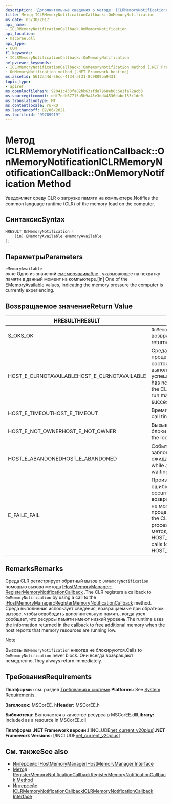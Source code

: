 ```yaml
---
description: 'Дополнительные сведения о методе: ICLRMemoryNotificationCallback:: OnMemoryNotification'
title: Метод ICLRMemoryNotificationCallback::OnMemoryNotification
ms.date: 03/30/2017
api_name:
- ICLRMemoryNotificationCallback.OnMemoryNotification
api_location:
- mscoree.dll
api_type:
- COM
f1_keywords:
- ICLRMemoryNotificationCallback::OnMemoryNotification
helpviewer_keywords:
- ICLRMemoryNotificationCallback::OnMemoryNotification method [.NET Framework hosting]
- OnMemoryNotification method [.NET Framework hosting]
ms.assetid: 5612a44d-56cc-4f34-af31-8c9809ba9431
topic_type:
- apiref
ms.openlocfilehash: 92041c433fa82bb63afda7968eb8c6e1fa72acb3
ms.sourcegitcommit: ddf7edb67715a5b9a45e3dd44536dabc153c1de0
ms.translationtype: MT
ms.contentlocale: ru-RU
ms.lasthandoff: 02/06/2021
ms.locfileid: "99789919"
---
```

# <a name="iclrmemorynotificationcallbackonmemorynotification-method"></a><span data-ttu-id="876ec-103">Метод ICLRMemoryNotificationCallback::OnMemoryNotification</span><span class="sxs-lookup"><span data-stu-id="876ec-103">ICLRMemoryNotificationCallback::OnMemoryNotification Method</span></span>

<span data-ttu-id="876ec-104">Уведомляет среду CLR о загрузке памяти на компьютере.</span><span class="sxs-lookup"><span data-stu-id="876ec-104">Notifies the common language runtime (CLR) of the memory load on the computer.</span></span>  
  
## <a name="syntax"></a><span data-ttu-id="876ec-105">Синтаксис</span><span class="sxs-lookup"><span data-stu-id="876ec-105">Syntax</span></span>  
  
```cpp  
HRESULT OnMemoryNotification (  
    [in] EMemoryAvailable eMemoryAvailable  
);  
```  
  
## <a name="parameters"></a><span data-ttu-id="876ec-106">Параметры</span><span class="sxs-lookup"><span data-stu-id="876ec-106">Parameters</span></span>  

 `eMemoryAvailable`  
 <span data-ttu-id="876ec-107">окне Одно из значений [емеморяваилабле](ememoryavailable-enumeration.md) , указывающее на нехватку памяти в данный момент на компьютере.</span><span class="sxs-lookup"><span data-stu-id="876ec-107">[in] One of the [EMemoryAvailable](ememoryavailable-enumeration.md) values, indicating the memory pressure the computer is currently experiencing.</span></span>  
  
## <a name="return-value"></a><span data-ttu-id="876ec-108">Возвращаемое значение</span><span class="sxs-lookup"><span data-stu-id="876ec-108">Return Value</span></span>  
  
|<span data-ttu-id="876ec-109">HRESULT</span><span class="sxs-lookup"><span data-stu-id="876ec-109">HRESULT</span></span>|<span data-ttu-id="876ec-110">Описание:</span><span class="sxs-lookup"><span data-stu-id="876ec-110">Description</span></span>|  
|-------------|-----------------|  
|<span data-ttu-id="876ec-111">S_OK</span><span class="sxs-lookup"><span data-stu-id="876ec-111">S_OK</span></span>|<span data-ttu-id="876ec-112">`OnMemoryNotification` успешно возвращено.</span><span class="sxs-lookup"><span data-stu-id="876ec-112">`OnMemoryNotification` returned successfully.</span></span>|  
|<span data-ttu-id="876ec-113">HOST_E_CLRNOTAVAILABLE</span><span class="sxs-lookup"><span data-stu-id="876ec-113">HOST_E_CLRNOTAVAILABLE</span></span>|<span data-ttu-id="876ec-114">Среда CLR не была загружена в процесс, или среда CLR находится в состоянии, в котором она не может выполнить управляемый код или успешно обработать вызов.</span><span class="sxs-lookup"><span data-stu-id="876ec-114">The CLR has not been loaded into a process, or the CLR is in a state in which it cannot run managed code or process the call successfully.</span></span>|  
|<span data-ttu-id="876ec-115">HOST_E_TIMEOUT</span><span class="sxs-lookup"><span data-stu-id="876ec-115">HOST_E_TIMEOUT</span></span>|<span data-ttu-id="876ec-116">Время ожидания вызова истекло.</span><span class="sxs-lookup"><span data-stu-id="876ec-116">The call timed out.</span></span>|  
|<span data-ttu-id="876ec-117">HOST_E_NOT_OWNER</span><span class="sxs-lookup"><span data-stu-id="876ec-117">HOST_E_NOT_OWNER</span></span>|<span data-ttu-id="876ec-118">Вызывающий объект не владеет блокировкой.</span><span class="sxs-lookup"><span data-stu-id="876ec-118">The caller does not own the lock.</span></span>|  
|<span data-ttu-id="876ec-119">HOST_E_ABANDONED</span><span class="sxs-lookup"><span data-stu-id="876ec-119">HOST_E_ABANDONED</span></span>|<span data-ttu-id="876ec-120">Событие было отменено, пока заблокированный поток или волокно ожидают его.</span><span class="sxs-lookup"><span data-stu-id="876ec-120">An event was canceled while a blocked thread or fiber was waiting on it.</span></span>|  
|<span data-ttu-id="876ec-121">E_FAIL</span><span class="sxs-lookup"><span data-stu-id="876ec-121">E_FAIL</span></span>|<span data-ttu-id="876ec-122">Произошла неизвестная фатальная ошибка.</span><span class="sxs-lookup"><span data-stu-id="876ec-122">An unknown catastrophic failure occurred.</span></span> <span data-ttu-id="876ec-123">После того как метод возвращает E_FAIL, среда CLR больше не может использоваться в процессе.</span><span class="sxs-lookup"><span data-stu-id="876ec-123">After a method returns E_FAIL, the CLR is no longer usable within the process.</span></span> <span data-ttu-id="876ec-124">Последующие вызовы методов размещения возвращают HOST_E_CLRNOTAVAILABLE.</span><span class="sxs-lookup"><span data-stu-id="876ec-124">Subsequent calls to hosting methods return HOST_E_CLRNOTAVAILABLE.</span></span>|  
  
## <a name="remarks"></a><span data-ttu-id="876ec-125">Remarks</span><span class="sxs-lookup"><span data-stu-id="876ec-125">Remarks</span></span>  

 <span data-ttu-id="876ec-126">Среда CLR регистрирует обратный вызов с `OnMemoryNotification` помощью вызова метода [IHostMemoryManager:: RegisterMemoryNotificationCallback](ihostmemorymanager-registermemorynotificationcallback-method.md) .</span><span class="sxs-lookup"><span data-stu-id="876ec-126">The CLR registers a callback to `OnMemoryNotification` by using a call to the [IHostMemoryManager::RegisterMemoryNotificationCallback](ihostmemorymanager-registermemorynotificationcallback-method.md) method.</span></span> <span data-ttu-id="876ec-127">Среда выполнения использует сведения, возвращаемые при обратном вызове, чтобы освободить дополнительную память, когда узел сообщает, что ресурсы памяти имеют низкий уровень.</span><span class="sxs-lookup"><span data-stu-id="876ec-127">The runtime uses the information returned in the callback to free additional memory when the host reports that memory resources are running low.</span></span>  
  
> [!NOTE]
> <span data-ttu-id="876ec-128">Вызовы `OnMemoryNotification` никогда не блокируются.</span><span class="sxs-lookup"><span data-stu-id="876ec-128">Calls to `OnMemoryNotification` never block.</span></span> <span data-ttu-id="876ec-129">Они всегда возвращают немедленно.</span><span class="sxs-lookup"><span data-stu-id="876ec-129">They always return immediately.</span></span>  
  
## <a name="requirements"></a><span data-ttu-id="876ec-130">Требования</span><span class="sxs-lookup"><span data-stu-id="876ec-130">Requirements</span></span>  

 <span data-ttu-id="876ec-131">**Платформы:** см. раздел [Требования к системе](../../get-started/system-requirements.md).</span><span class="sxs-lookup"><span data-stu-id="876ec-131">**Platforms:** See [System Requirements](../../get-started/system-requirements.md).</span></span>  
  
 <span data-ttu-id="876ec-132">**Заголовок:** MSCorEE. h</span><span class="sxs-lookup"><span data-stu-id="876ec-132">**Header:** MSCorEE.h</span></span>  
  
 <span data-ttu-id="876ec-133">**Библиотека:** Включается в качестве ресурса в MSCorEE.dll</span><span class="sxs-lookup"><span data-stu-id="876ec-133">**Library:** Included as a resource in MSCorEE.dll</span></span>  
  
 <span data-ttu-id="876ec-134">**Платформа .NET Framework версии:**[!INCLUDE[net_current_v20plus](../../../../includes/net-current-v20plus-md.md)]</span><span class="sxs-lookup"><span data-stu-id="876ec-134">**.NET Framework Versions:** [!INCLUDE[net_current_v20plus](../../../../includes/net-current-v20plus-md.md)]</span></span>  
  
## <a name="see-also"></a><span data-ttu-id="876ec-135">См. также</span><span class="sxs-lookup"><span data-stu-id="876ec-135">See also</span></span>

- [<span data-ttu-id="876ec-136">Интерфейс IHostMemoryManager</span><span class="sxs-lookup"><span data-stu-id="876ec-136">IHostMemoryManager Interface</span></span>](ihostmemorymanager-interface.md)
- [<span data-ttu-id="876ec-137">Метод RegisterMemoryNotificationCallback</span><span class="sxs-lookup"><span data-stu-id="876ec-137">RegisterMemoryNotificationCallback Method</span></span>](ihostmemorymanager-registermemorynotificationcallback-method.md)
- [<span data-ttu-id="876ec-138">Интерфейс ICLRMemoryNotificationCallback</span><span class="sxs-lookup"><span data-stu-id="876ec-138">ICLRMemoryNotificationCallback Interface</span></span>](iclrmemorynotificationcallback-interface.md)
